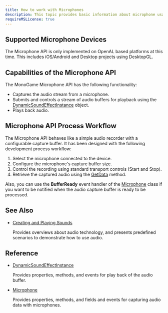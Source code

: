 ```yaml
---
title: How to work with Microphones
description: This topic provides basic information about microphone usage in games.
requireMSLicense: true
---
```


## Supported Microphone Devices

The Microphone API is only implemented on OpenAL based platforms at this time. This includes iOS/Android and Desktop projects using DesktopGL.

## Capabilities of the Microphone API

The MonoGame Microphone API has the following functionality:

* Captures the audio stream from a microphone.
* Submits and controls a stream of audio buffers for playback using the [DynamicSoundEffectInstance](xref:Microsoft.Xna.Framework.Audio.DynamicSoundEffectInstance) object.
* Plays back audio.

## Microphone API Process Workflow

The Microphone API behaves like a simple audio recorder with a configurable capture buffer. It has been designed with the following development process workflow:

1. Select the microphone connected to the device.
2. Configure the microphone's capture buffer size.
3. Control the recording using standard transport controls (Start and Stop).
4. Retrieve the captured audio using the [GetData](xref:Microsoft.Xna.Framework.Audio.Microphone) method.

Also, you can use the **BufferReady** event handler of the [Microphone](xref:Microsoft.Xna.Framework.Audio.Microphone) class if you want to be notified when the audio capture buffer is ready to be processed.

## See Also

* [Creating and Playing Sounds](../../whatis/WhatIs_Audio.md)

  Provides overviews about audio technology, and presents predefined scenarios to demonstrate how to use audio.

## Reference

* [DynamicSoundEffectInstance](xref:Microsoft.Xna.Framework.Audio.DynamicSoundEffectInstance)

  Provides properties, methods, and events for play back of the audio buffer.

* [Microphone](xref:Microsoft.Xna.Framework.Audio.Microphone)

  Provides properties, methods, and fields and events for capturing audio data with microphones.
